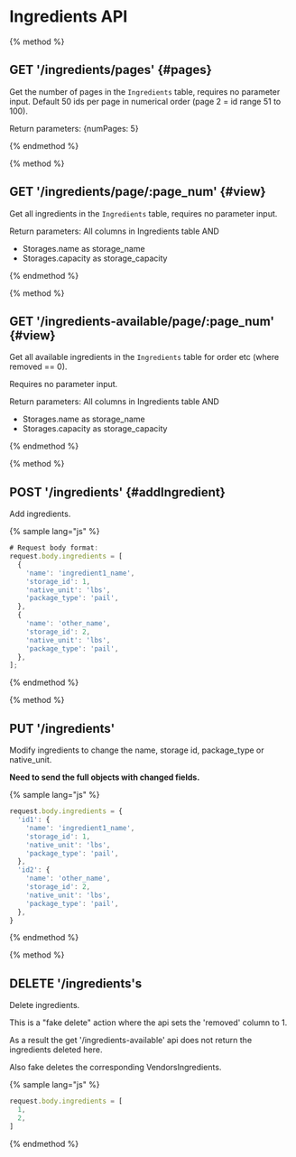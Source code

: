 # Ingredients API

{% method %}
## GET '/ingredients/pages' {#pages}

Get the number of pages in the `Ingredients` table, requires no parameter input. Default 50 ids per page in numerical order (page 2 = id range 51 to 100).

Return parameters:
{numPages: 5}

{% endmethod %}

{% method %}
## GET '/ingredients/page/:page_num' {#view}

Get all ingredients in the `Ingredients` table, requires no parameter input.

Return parameters:
All columns in Ingredients table AND
- Storages.name as storage_name
- Storages.capacity as storage_capacity

{% endmethod %}

{% method %}
## GET '/ingredients-available/page/:page_num' {#view}

Get all available ingredients in the `Ingredients` table for order etc (where removed == 0).

Requires no parameter input.

Return parameters:
All columns in Ingredients table AND
- Storages.name as storage_name
- Storages.capacity as storage_capacity

{% endmethod %}

{% method %}
## POST '/ingredients' {#addIngredient}

Add ingredients.

{% sample lang="js" %}
```js
# Request body format:
request.body.ingredients = [
  {
    'name': 'ingredient1_name',
    'storage_id': 1,
    'native_unit': 'lbs',
    'package_type': 'pail',
  },
  {
    'name': 'other_name',
    'storage_id': 2,
    'native_unit': 'lbs',
    'package_type': 'pail',
  },
];
```

{% endmethod %}

{% method %}
## PUT '/ingredients'

Modify ingredients to change the name, storage id, package_type or native_unit.

**Need to send the full objects with changed fields.**

{% sample lang="js" %}
```js
request.body.ingredients = {
  'id1': {
    'name': 'ingredient1_name',
    'storage_id': 1,
    'native_unit': 'lbs',
    'package_type': 'pail',
  },
  'id2': {
    'name': 'other_name',
    'storage_id': 2,
    'native_unit': 'lbs',
    'package_type': 'pail',
  },
}
```
{% endmethod %}

{% method %}
## DELETE '/ingredients's

Delete ingredients.

This is a "fake delete" action where the api sets the 'removed' column to 1.

As a result the get '/ingredients-available' api does not return the ingredients deleted here.

Also fake deletes the corresponding VendorsIngredients.

{% sample lang="js" %}
```js
request.body.ingredients = [
  1,
  2,
]
```
{% endmethod %}
